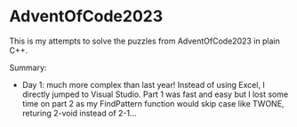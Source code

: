 # AdventOfCode2023

This is my attempts to solve the puzzles from AdventOfCode2023 in plain C++.

Summary:
* Day 1: much more complex than last year! Instead of using Excel, I directly jumped to Visual Studio. Part 1 was fast and easy but I lost some time on part 2 as my FindPattern function would skip case like TWONE, returing 2-void instead of 2-1...
